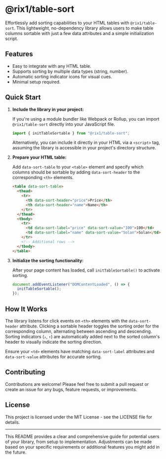 # @rix1/table-sort

Effortlessly add sorting capabilities to your HTML tables with `@rix1/table-sort`. This lightweight, no-dependency library allows users to make table columns sortable with just a few data attributes and a simple initialization script.

## Features

- Easy to integrate with any HTML table.
- Supports sorting by multiple data types (string, number).
- Automatic sorting indicator icons for visual cues.
- Minimal setup required.

## Quick Start

1. **Include the library in your project:**

   If you're using a module bundler like Webpack or Rollup, you can import `@rix1/table-sort` directly into your JavaScript file.

   ```javascript
   import { initTableSortable } from "@rix1/table-sort";
   ```

   Alternatively, you can include it directly in your HTML via a `<script>` tag, assuming the library is accessible in your project's directory structure.

2. **Prepare your HTML table:**

   Add `data-sort-table` to your `<table>` element and specify which columns should be sortable by adding `data-sort-header` to the corresponding `<th>` elements.

   ```html
   <table data-sort-table>
     <thead>
       <tr>
         <th data-sort-header="price">Price</th>
         <th data-sort-header="name">Name</th>
       </tr>
     </thead>
     <tbody>
       <tr>
         <td data-sort-label="price" data-sort-value="100">100</td>
         <td data-sort-label="name" data-sort-value="Solan">Solan</td>
       </tr>
       <!-- Additional rows -->
     </tbody>
   </table>
   ```

3. **Initialize the sorting functionality:**

   After your page content has loaded, call `initTableSortable()` to activate sorting.

   ```javascript
   document.addEventListener("DOMContentLoaded", () => {
     initTableSortable();
   });
   ```

## How It Works

The library listens for click events on `<th>` elements with the `data-sort-header` attribute. Clicking a sortable header toggles the sorting order for the corresponding column, alternating between ascending and descending. Sorting indicators (`↓`, `↑`) are automatically added next to the sorted column's header to visually indicate the sorting direction.

Ensure your `<td>` elements have matching `data-sort-label` attributes and `data-sort-value` attributes for accurate sorting.

## Contributing

Contributions are welcome! Please feel free to submit a pull request or create an issue for any bugs, feature requests, or improvements.

## License

This project is licensed under the MIT License - see the LICENSE file for details.

---

This README provides a clear and comprehensive guide for potential users of your library, from setup to implementation. Adjustments can be made based on your specific requirements or additional features you might add in the future.
